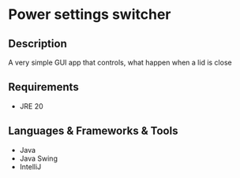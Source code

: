 <h1>Power settings switcher</h1>
<h2>Description</h2>
<p>A very simple GUI app that controls, what happen when a lid is close</p>
<h2>Requirements</h2>
<ul>
  <li>JRE 20</li>
</ul>
<h2>Languages & Frameworks & Tools</h2>
<ul>
  <li>Java</li>
  <li>Java Swing</li>
  <li>IntelliJ</li>
</ul>
